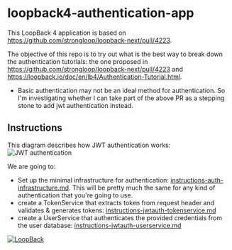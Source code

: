 # loopback4-authentication-app

This LoopBack 4 application is based on https://github.com/strongloop/loopback-next/pull/4223.

The objective of this repo is to try out what is the best way to break down the authentication tutorials: the one proposed in https://github.com/strongloop/loopback-next/pull/4223 and https://loopback.io/doc/en/lb4/Authentication-Tutorial.html.

- Basic authentication may not be an ideal method for authentication. So I'm investigating whether I can take part of the above PR as a stepping stone to add jwt authentication instead.

## Instructions

This diagram describes how JWT authentication works:
![JWT authentication](https://loopback.io/pages/en/lb4/imgs/json_web_token_overview.png)

We are going to:

- Set up the minimal infrastructure for authentication: [instructions-auth-infrastructure.md](instructions-auth-infrastructure.md). This will be pretty much the same for any kind of authentication that you're going to use.
- create a TokenService that extracts token from request header and validates & generates tokens: [instructions-jwtauth-tokenservice.md](instructions-jwtauth-tokenservice.md)
- create a UserService that authenticates the provided credentials from the user database: [instructions-jwtauth-userservice.md](instructions-jwtauth-userservice.md)

[![LoopBack](<https://github.com/strongloop/loopback-next/raw/master/docs/site/imgs/branding/Powered-by-LoopBack-Badge-(blue)-@2x.png>)](http://loopback.io/)
